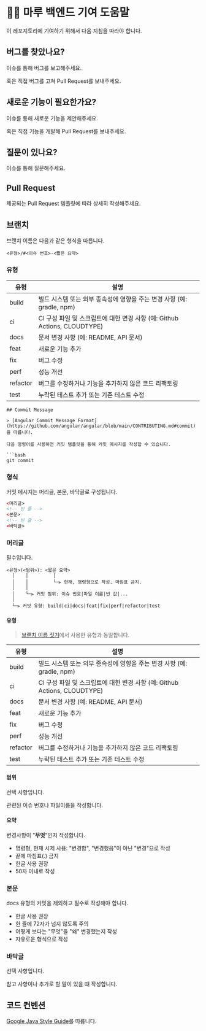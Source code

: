 # 🏄‍♂️ 마루 백엔드 기여 도움말

이 레포지토리에 기여하기 위해서 다음 지침을 따라야 합니다.

## 버그를 찾았나요?

이슈를 통해 버그를 보고해주세요.

혹은 직접 버그를 고쳐 Pull Request를 보내주세요.

## 새로운 기능이 필요한가요?

이슈를 통해 새로운 기능을 제안해주세요.

혹은 직접 기능을 개발해 Pull Request를 보내주세요.

## 질문이 있나요?

이슈를 통해 질문해주세요.

## Pull Request

제공되는 Pull Request 템플릿에 따라 상세히 작성해주세요.

## 브랜치

브랜치 이름은 다음과 같은 형식을 따릅니다.

```
<유형>/#<이슈 번호>-<짧은 요약>
```

### 유형

| 유형       | 설명                                                       |
|----------|----------------------------------------------------------|
| build    | 빌드 시스템 또는 외부 종속성에 영향을 주는 변경 사항 (예: gradle, npm)          |
| ci       | CI 구성 파일 및 스크립트에 대한 변경 사항 (예: Github Actions, CLOUDTYPE) |
| docs     | 문서 변경 사항 (예: README, API 문서)                             |
| feat     | 새로운 기능 추가                                                |
| fix      | 버그 수정                                                    |
| perf     | 성능 개선                                                    |
| refactor | 버그를 수정하거나 기능을 추가하지 않은 코드 리팩토링                            |
| test     | 누락된 테스트 추가 또는 기존 테스트 수정                                  |


```
## Commit Message

> [Angular Commit Message Format](https://github.com/angular/angular/blob/main/CONTRIBUTING.md#commit)을 따릅니다.

다음 명령어를 사용하면 커밋 템플릿을 통해 커밋 메시지를 작성할 수 있습니다.

```bash
git commit
```

### 형식

커밋 메시지는 머리글, 본문, 바닥글로 구성됩니다.

```html
<머리글>
<!-- 빈 줄 -->
<본문>
<!-- 빈 줄 -->
<바닥글>
```

### 머리글

필수입니다.

```
<유형>(<범위>): <짧은 요약>
  │    │         │
  │    │         └─⫸ 현재, 명령형으로 작성. 마침표 금지.
  │    │
  │    └─⫸ 커밋 범위: 이슈 번호|파일 이름|빈 값|...
  │
  └─⫸ 커밋 유형: build|ci|docs|feat|fix|perf|refactor|test
```

#### 유형

> [브랜치 이름 짓기]()에서 사용한 유형과 동일합니다.

| 유형       | 설명                                                       |
|----------|----------------------------------------------------------|
| build    | 빌드 시스템 또는 외부 종속성에 영향을 주는 변경 사항 (예: gradle, npm)          |
| ci       | CI 구성 파일 및 스크립트에 대한 변경 사항 (예: Github Actions, CLOUDTYPE) |
| docs     | 문서 변경 사항 (예: README, API 문서)                             |
| feat     | 새로운 기능 추가                                                |
| fix      | 버그 수정                                                    |
| perf     | 성능 개선                                                    |
| refactor | 버그를 수정하거나 기능을 추가하지 않은 코드 리팩토링                            |
| test     | 누락된 테스트 추가 또는 기존 테스트 수정                                  |

#### 범위

선택 사항입니다.

관련된 이슈 번호나 파일이름을 작성합니다.

#### 요약

변경사항이 "**무엇**"인지 작성합니다.

- 명령형, 현재 시제 사용: "변경함", "변경했음"이 아닌 "변경"으로 작성
- 끝에 마침표(.) 금지
- 한글 사용 권장
- 50자 이내로 작성

### 본문

docs 유형의 커밋을 제외하고 필수로 작성해야 합니다.

- 한글 사용 권장
- 한 줄에 72자가 넘지 않도록 주의
- 어떻게 보다는 "무엇"을 "왜" 변경했는지 작성
- 자유로운 형식으로 작성

### 바닥글

선택 사항입니다.

참고 사항이나 추가로 할 말이 있을 떄 작성합니다.

## 코드 컨벤션

[Google Java Style Guide](https://google.github.io/styleguide/javaguide.html)를 따릅니다.

